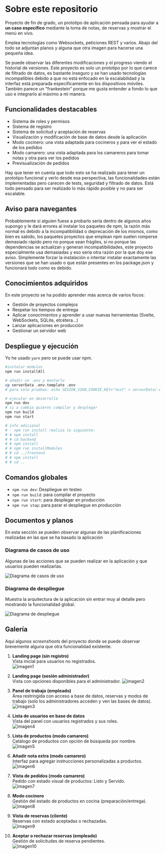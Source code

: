 # Sobre este repositorio

Proyecto de fin de grado, un prototipo de aplicación pensada para ayudar a **un caso específico** mediante la toma de notas, de reservas y mostrar el menú en vivo.

Emplea tecnologías como Websockets, peticiones REST y varios. Abajo del todo se adjuntan planos y alguna que otra imagen para hacerse una pequeña idea.

Se puede observar las diferentes modificaciones y el progreso viendo el historial de versiones.
Este proyecto es solo un prototipo por lo que carece de filtrado de datos, es bastante inseguro y se han usado tecnologías incompatibles debido a que no está enfocado en la escalabilidad y la interfaz está preparada específicamente en los dispositivos móviles.
También parece un "frankestein" porque me gusta entender a fondo lo que uso e integrarlo al máximo a mi manera.

## Funcionalidades destacables

- Sistema de roles y permisos
- Sistema de registro
- Sistema de solicitud y aceptación de reservas
- Visualización y modificación de base de datos desde la aplicación
- Modo cocinero: una vista adaptada para cocineros y para ver el estado de los pedidos
- Modo camarero: una vista adaptada para los camareros para tomar notas y otra para ver los pedidos
- Previsualización de pedidos

Hay que tener en cuenta que todo esto se ha realizado para tener un prototipo funcional y verlo desde esa perspectiva, las funcionalidades están implementadas pero carecen de tests, seguridad y filtrado de datos. Está todo pensado para ser realizado lo más rápido posible y no para ser escalable.

## Aviso para navegantes

Probablemente si alguien fuese a probarlo sería dentro de algunos años supongo y le dará errores al instalar los paquetes de npm, la razón más normal es debido a la incompatibilidad o deprecación de los mismos, como bien es sabido, los paquetes proyectos que emplean npm suelen romperse demasiado rápido pero no porque sean frágiles, si no porque las dependencias se actualizan y generan incompatibilidades, este proyecto especialmente usa demasiadas y eso sería otra razón por la que doy ese aviso. Simplemente forzar la instalación o intentar instalar exactamente las versiones que se han usado o que están presentes en los package.json y funcionará todo como es debido.

## Conocimientos adquiridos

En este proyecto se ha podido aprender más acerca de varios focos:

- Gestión de proyectos complejos
- Respetar los tiempos de entrega
- Aplicar conocimientos y aprender a usar nuevas herramientas (Svelte, WebSockets, SQLite, etcétera...)
- Lanzar aplicaciones en producción
- Gestionar un servidor web

## Despliegue y ejecución

Yo he usado `yarn` pero se puede usar npm.

```sh
#instalar módulos
npm run installAll

# añadir un .env y montarlo
cp serverData .env.template .env
# para solo pruebas: echo SESION_SIGN_COOKIE_KEY="test" > serverData/.env

# ejecutar en desarrollo
npm run dev
# si a cambio quieres compilar y desplegar
npm run build
npm run start

# info adicional
# - npm run install realiza lo siguiente:
# # npm install
# # cd backend
# # npm install
# # npm run installModules
# # cd ../frontend
# # npm install
# # cd ..
```

## Comandos globales

- `npm run dev`: Despliegue en testeo
- `npm run build`: para compilar el proyecto
- `npm run start`: para desplegar en producción
- `npm run stop`: para parar el despliegue en producción

## Documentos y planos

En esta sección se pueden observar algunas de las planificaciones realizadas en las que se ha basado la aplicación

### Diagrama de casos de uso

Algunas de las acciones que se pueden realizar en la aplicación y que usuarios pueden realizarlas.

![Diagrama de casos de uso](/.github/readmeImages/DiagramaDeCasosDeUso.jpg)

### Diagrama de despliegue

Muestra la arquitectura de la aplicación sin entrar muy al detalle pero mostrando la funcionalidad global.

![Diagrama de despliegue](/.github/readmeImages/DiagramaDeDespliegue.jpg)

## Galería
Aquí algunos _screenshoots_ del proyecto donde se puede observar brevemente alguna que otra funcionalidad existente.

1. **Landing page (sin registro)**  
   Vista inicial para usuarios no registrados.  
   ![imagen1](./.github/readmeImages/img1.png)

2. **Landing page (sesión administrador)**  
   Vista con opciones disponibles para el administrador. 
   ![imagen2](./.github/readmeImages/img2.png)

3. **Panel de trabajo (empleado)**  
   Área restringida con acceso a base de datos, reservas y modos de trabajo (solo los administradores acceden y ven las bases de datos).  
   ![imagen3](./.github/readmeImages/img3.png)

4. **Lista de usuarios en base de datos**  
   Vista del panel con usuarios registrados y sus roles.  
   ![imagen4](./.github/readmeImages/img4.png)

5. **Lista de productos (modo camarero)**  
   Catálogo de productos con opción de búsqueda por nombre.  
   ![imagen5](./.github/readmeImages/img5.png)

6. **Añadir nota extra (modo camarero)**  
   Interfaz para agregar instrucciones personalizadas a productos.  
   ![imagen6](./.github/readmeImages/img6.png)

7. **Vista de pedidos (modo camarero)**  
   Pedido con estado visual de productos: Listo y Servido.  
   ![imagen7](./.github/readmeImages/img7.png)

8. **Modo cocinero**  
   Gestión del estado de productos en cocina (preparación/entrega).  
   ![imagen8](./.github/readmeImages/img8.png)

9. **Vista de reservas (cliente)**  
   Reservas con estado aceptadas o rechazadas.  
   ![imagen9](./.github/readmeImages/img9.png)

10. **Aceptar o rechazar reservas (empleado)**  
    Gestión de solicitudes de reserva pendientes.  
    ![imagen10](./.github/readmeImages/img10.png)
